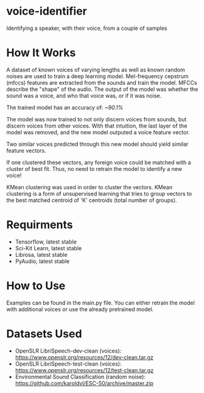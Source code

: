 # voice-identifier
Identifying a speaker, with their voice, from a couple of samples

# How It Works
A dataset of known voices of varying lengths as well as known random noises are used to train a deep learning model. 
Mel-frequency cepstrum (mfccs) features are extracted from the sounds and train the model. MFCCs describe the "shape" of the audio. 
The output of the model was whether the sound was a voice, and who that voice was, or if it was noise. 

The trained model has an accuracy of: *~90.1%*

The model was now trained to not only discern voices from sounds, but discern voices from other voices. 
With that intuition, the last layer of the model was removed, and the new model outputed a voice feature vector.

Two similar voices predicted through this new model should yield similar feature vectors. 

If one clustered these vectors, any foreign voice could be matched with a cluster of best fit.
Thus, no need to retrain the model to identify a new voice! 

KMean clustering was used in order to cluster the vectors. 
KMean clustering is a form of unsupervised learning that tries to group vectors to the best matched centroid of 'K' centroids (total number of groups). 

# Requirments
- Tensorflow, latest stable
- Sci-Kit Learn, latest stable
- Librosa, latest stable
- PyAudio, latest stable 

# How to Use
Examples can be found in the main.py file.
You can either retrain the model with additional voices or use the already pretrained model.

# Datasets Used

* OpenSLR LibriSpeech-dev-clean (voices): https://www.openslr.org/resources/12/dev-clean.tar.gz
* OpenSLR LibriSpeech-test-clean (voices): https://www.openslr.org/resources/12/test-clean.tar.gz
* Environmental Sound Classification (random noise): https://github.com/karoldvl/ESC-50/archive/master.zip
